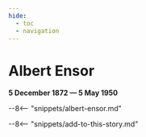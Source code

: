 ```yaml
---
hide:
  - toc
  - navigation 
---
```


# Albert Ensor

**5 December 1872 — 5 May 1950**

--8<-- "snippets/albert-ensor.md"

--8<-- "snippets/add-to-this-story.md"